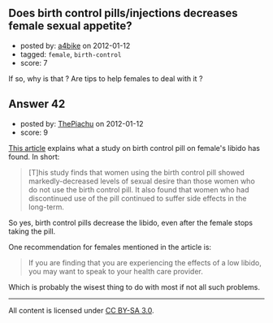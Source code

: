 ## Does birth control pills/injections decreases female sexual appetite?

- posted by: [a4bike](https://stackexchange.com/users/-1/47-a4bike) on 2012-01-12
- tagged: `female`, `birth-control`
- score: 7

If so, why is that ? Are tips to help females to deal with it ?


## Answer 42

- posted by: [ThePiachu](https://stackexchange.com/users/-1/60-thepiachu) on 2012-01-12
- score: 9

<p><a href="http://www.epigee.org/guide/pill_sex.html">This article</a> explains what a study on birth control pill on female's libido has found. In short:</p>

<blockquote>
  <p>[T]his study finds that women using the birth control pill showed markedly-decreased levels of sexual desire than those women who do not use the birth control pill. It also found that women who had discontinued use of the pill continued to suffer side effects in the long-term.</p>
</blockquote>

<p>So yes, birth control pills decrease the libido, even after the female stops taking the pill.</p>

<p>One recommendation for females mentioned in the article is:</p>

<blockquote>
  <p>If you are finding that you are experiencing the effects of a low libido, you may want to speak to your health care provider.</p>
</blockquote>

<p>Which is probably the wisest thing to do with most if not all such problems.</p>




---

All content is licensed under [CC BY-SA 3.0](https://creativecommons.org/licenses/by-sa/3.0/).
